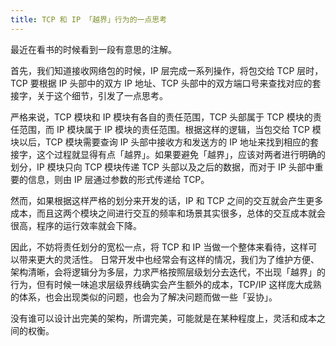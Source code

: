 ```yaml
---
title: TCP 和 IP 「越界」行为的一点思考
---
```


最近在看书的时候看到一段有意思的注解。

首先，我们知道接收网络包的时候，IP 层完成一系列操作，将包交给 TCP 层时，TCP 要根据 IP 头部中的双方 IP 地址、TCP 头部中的双方端口号来查找对应的套接字，关于这个细节，引发了一点思考。

严格来说，TCP 模块和 IP 模块有各自的责任范围，TCP 头部属于 TCP 模块的责任范围，而 IP 模块属于 IP 模块的责任范围。根据这样的逻辑，当包交给 TCP 模块以后，TCP 模块需要查询 IP 头部中接收方和发送方的 IP 地址来找到相应的套接字，这个过程就显得有点「越界」。如果要避免「越界」，应该对两者进行明确的划分，IP 模块只向 TCP 模块传递 TCP 头部以及之后的数据，而对于 IP 头部中重要的信息，则由 IP 层通过参数的形式传递给 TCP。

然而，如果根据这样严格的划分来开发的话，IP 和 TCP 之间的交互就会产生更多成本，而且这两个模块之间进行交互的频率和场景其实很多，总体的交互成本就会很高，程序的运行效率就会下降。

因此，不妨将责任划分的宽松一点，将 TCP 和 IP 当做一个整体来看待，这样可以带来更大的灵活性。
日常开发中也经常会有这样的情况，我们为了维护方便、架构清晰，会将逻辑分为多层，力求严格按照层级划分去迭代，不出现「越界」的行为，但有时候一味追求层级界线确实会产生额外的成本，TCP/IP 这样庞大成熟的体系，也会出现类似的问题，也会为了解决问题而做一些「妥协」。

没有谁可以设计出完美的架构，所谓完美，可能就是在某种程度上，灵活和成本之间的权衡。
